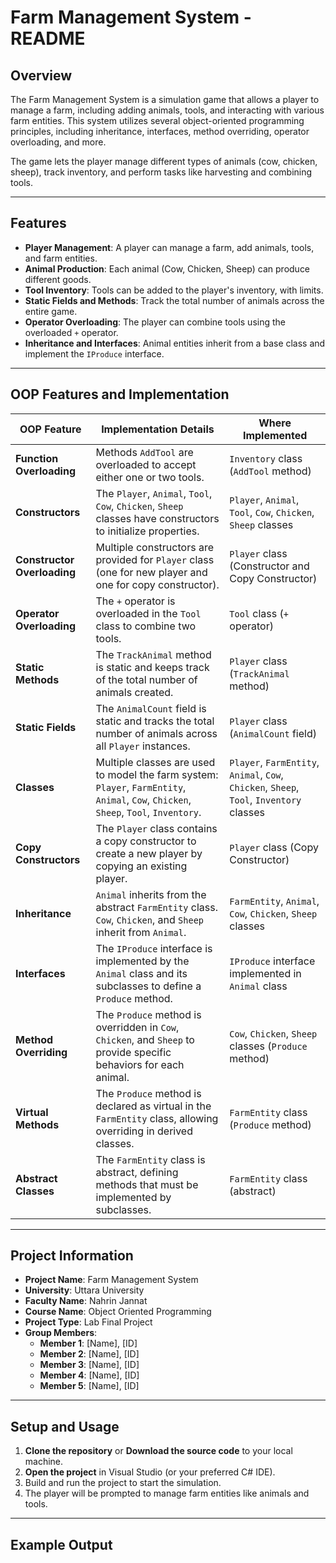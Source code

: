 # Farm Management System - README

## Overview

The Farm Management System is a simulation game that allows a player to manage a farm, including adding animals, tools, and interacting with various farm entities. This system utilizes several object-oriented programming principles, including inheritance, interfaces, method overriding, operator overloading, and more.

The game lets the player manage different types of animals (cow, chicken, sheep), track inventory, and perform tasks like harvesting and combining tools.

---

## Features

- **Player Management**: A player can manage a farm, add animals, tools, and farm entities.
- **Animal Production**: Each animal (Cow, Chicken, Sheep) can produce different goods.
- **Tool Inventory**: Tools can be added to the player's inventory, with limits.
- **Static Fields and Methods**: Track the total number of animals across the entire game.
- **Operator Overloading**: The player can combine tools using the overloaded `+` operator.
- **Inheritance and Interfaces**: Animal entities inherit from a base class and implement the `IProduce` interface.

---

## OOP Features and Implementation

| **OOP Feature**         | **Implementation Details**                                                                                  | **Where Implemented**                                      |
|-------------------------|--------------------------------------------------------------------------------------------------------------|------------------------------------------------------------|
| **Function Overloading** | Methods `AddTool` are overloaded to accept either one or two tools.                                         | `Inventory` class (`AddTool` method)                       |
| **Constructors**         | The `Player`, `Animal`, `Tool`, `Cow`, `Chicken`, `Sheep` classes have constructors to initialize properties. | `Player`, `Animal`, `Tool`, `Cow`, `Chicken`, `Sheep` classes |
| **Constructor Overloading** | Multiple constructors are provided for `Player` class (one for new player and one for copy constructor). | `Player` class (Constructor and Copy Constructor)          |
| **Operator Overloading** | The `+` operator is overloaded in the `Tool` class to combine two tools.                                     | `Tool` class (`+` operator)                               |
| **Static Methods**       | The `TrackAnimal` method is static and keeps track of the total number of animals created.                  | `Player` class (`TrackAnimal` method)                      |
| **Static Fields**        | The `AnimalCount` field is static and tracks the total number of animals across all `Player` instances.     | `Player` class (`AnimalCount` field)                       |
| **Classes**              | Multiple classes are used to model the farm system: `Player`, `FarmEntity`, `Animal`, `Cow`, `Chicken`, `Sheep`, `Tool`, `Inventory`. | `Player`, `FarmEntity`, `Animal`, `Cow`, `Chicken`, `Sheep`, `Tool`, `Inventory` classes |
| **Copy Constructors**    | The `Player` class contains a copy constructor to create a new player by copying an existing player.         | `Player` class (Copy Constructor)                          |
| **Inheritance**          | `Animal` inherits from the abstract `FarmEntity` class. `Cow`, `Chicken`, and `Sheep` inherit from `Animal`. | `FarmEntity`, `Animal`, `Cow`, `Chicken`, `Sheep` classes  |
| **Interfaces**           | The `IProduce` interface is implemented by the `Animal` class and its subclasses to define a `Produce` method. | `IProduce` interface implemented in `Animal` class         |
| **Method Overriding**    | The `Produce` method is overridden in `Cow`, `Chicken`, and `Sheep` to provide specific behaviors for each animal. | `Cow`, `Chicken`, `Sheep` classes (`Produce` method)      |
| **Virtual Methods**      | The `Produce` method is declared as virtual in the `FarmEntity` class, allowing overriding in derived classes. | `FarmEntity` class (`Produce` method)                     |
| **Abstract Classes**     | The `FarmEntity` class is abstract, defining methods that must be implemented by subclasses.                | `FarmEntity` class (abstract)                             |

---

## Project Information

- **Project Name**: Farm Management System
- **University**: Uttara University
- **Faculty Name**: Nahrin Jannat
- **Course Name**: Object Oriented Programming
- **Project Type**: Lab Final Project
- **Group Members**:
  - **Member 1**: [Name], [ID]
  - **Member 2**: [Name], [ID]
  - **Member 3**: [Name], [ID]
  - **Member 4**: [Name], [ID]
  - **Member 5**: [Name], [ID]

---

## Setup and Usage

1. **Clone the repository** or **Download the source code** to your local machine.
2. **Open the project** in Visual Studio (or your preferred C# IDE).
3. Build and run the project to start the simulation.
4. The player will be prompted to manage farm entities like animals and tools.

---

## Example Output

